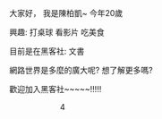 大家好， 我是陳柏凱~ 今年20歲


興趣: 打桌球 看影片 吃美食


目前是在黑客社: 文書

網路世界是多麼的廣大呢?  想了解更多嗎? 

歡迎加入黑客社~~~~~!!!!!



                        4
                        
                        
